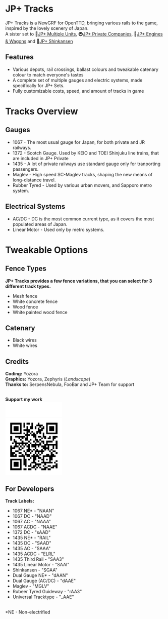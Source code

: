 # JP+ Tracks
JP+ Tracks is a NewGRF for OpenTTD, bringing various rails to the game, inspired by the lovely scenery of Japan.<br>
A sister set to 🚋[JP+ Multiple Units](https://github.com/Tintinfan/JPplusSet), 🚇[JP+ Private Companies](https://github.com/Yozora3/JPplusPrivate), 🚂[JP+ Engines & Wagons](https://github.com/EmperorJake/JPengines) and 🚅[JP+ Shinkansen](https://github.com/KeepinItRail/JPplusShinkansen)

## Features<br>
* Various depots, rail crossings, ballast colours and tweakable catenary colour to match everyone's tastes
* A complete set of multiple gauges and electric systems, made specifically for JP+ Sets.
* Fully customizable costs, speed, and amount of tracks in game

# Tracks Overview
## Gauges
* 1067 - The most usual gauge for Japan, for both private and JR railways. 
* 1372 - Scotch Gauge. Used by KEIO and TOEI Shinjuku line trains, that are included in JP+ Private
* 1435 - A lot of private railways use standard gauge only for tranporting passengers.
* Maglev - High speed SC-Maglev tracks, shaping the new means of long-distance travel.
* Rubber Tyred - Used by various urban movers, and Sapporo metro system.
## Electrical Systems
* AC/DC - DC is the most common current type, as it covers the most populated areas of Japan.
* Linear Motor - Used only by metro systems. 
# Tweakable Options
## Fence Types
**JP+ Tracks provides a few fence variations, that you can select for 3 different track types.**
* Mesh fence
* White concrete fence
* Wood fence
* White painted wood fence
## Catenary
* Black wires
* White wires

## Credits
**Coding:** Yozora <br>
**Graphics:** Yozora, Zephyris (_Landscape_) <br>
**Thanks to:** SerpensNebula, FooBar and JP+ Team for support<br>

##
**Support my work**<br>
[<img src="https://github.com/Yozora3/technical_stuff/blob/main/logos/White.png?raw=true" width="180"/>](https://boosty.to/yozora3/donate)<br>
[<img src="https://github.com/Yozora3/technical_stuff/blob/main/logos/yozora3-donate.png?raw=true" width="180"/>](https://boosty.to/yozora3/donate)

## For Developers
**Track Labels:**<br>
* 1067 NE* - "NAAN"
* 1067 DC - "NAAD"
* 1067 AC - "NAAA"
* 1067 ACDC - "NAAE"
* 1372 DC - "sAAD"
* 1435 NE* - "RAIL"
* 1435 DC - "SAAD"
* 1435 AC - "SAAA"
* 1435 ACDC - "ELRL"
* 1435 Third Rail - "SAA3"
* 1435 Linear Motor - "SAAI"
* Shinkansen - "SGAA"
* Dual Gauge NE* - "dAAN"
* Dual Gauge (AC/DC) - "dAAE"
* Maglev - "MGLV"
* Rubeer Tyred Guideway - "rAA3"
* Universal Tracktype - "_AAE"

<br>*NE - Non-electrified
